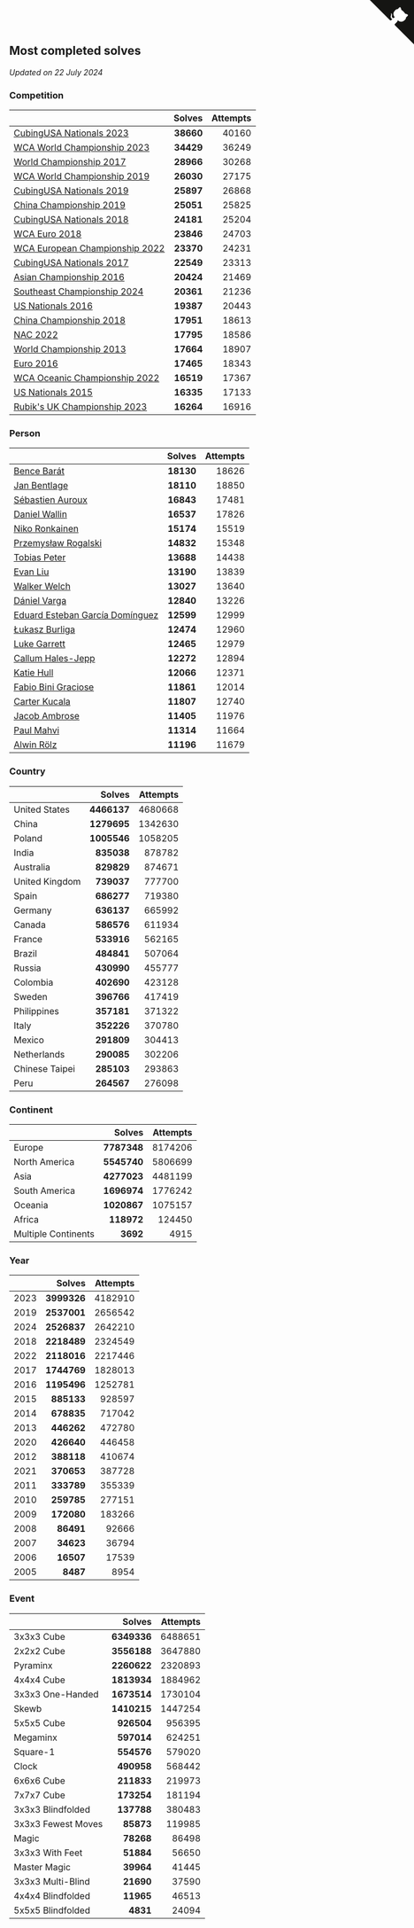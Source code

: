 ## Most completed solves

*Updated on 22 July 2024*


### Competition

|  | Solves | Attempts |
| :--- | ---: | ---: |
| [CubingUSA Nationals 2023](https://www.worldcubeassociation.org/competitions/CubingUSANationals2023) | **38660** | 40160 |
| [WCA World Championship 2023](https://www.worldcubeassociation.org/competitions/WC2023) | **34429** | 36249 |
| [World Championship 2017](https://www.worldcubeassociation.org/competitions/WC2017) | **28966** | 30268 |
| [WCA World Championship 2019](https://www.worldcubeassociation.org/competitions/WC2019) | **26030** | 27175 |
| [CubingUSA Nationals 2019](https://www.worldcubeassociation.org/competitions/CubingUSANationals2019) | **25897** | 26868 |
| [China Championship 2019](https://www.worldcubeassociation.org/competitions/ChinaChampionship2019) | **25051** | 25825 |
| [CubingUSA Nationals 2018](https://www.worldcubeassociation.org/competitions/CubingUSANationals2018) | **24181** | 25204 |
| [WCA Euro 2018](https://www.worldcubeassociation.org/competitions/Euro2018) | **23846** | 24703 |
| [WCA European Championship 2022](https://www.worldcubeassociation.org/competitions/Euro2022) | **23370** | 24231 |
| [CubingUSA Nationals 2017](https://www.worldcubeassociation.org/competitions/CubingUSANationals2017) | **22549** | 23313 |
| [Asian Championship 2016](https://www.worldcubeassociation.org/competitions/AsianChampionship2016) | **20424** | 21469 |
| [Southeast Championship 2024](https://www.worldcubeassociation.org/competitions/SoutheastChampionship2024) | **20361** | 21236 |
| [US Nationals 2016](https://www.worldcubeassociation.org/competitions/USNationals2016) | **19387** | 20443 |
| [China Championship 2018](https://www.worldcubeassociation.org/competitions/ChinaChampionship2018) | **17951** | 18613 |
| [NAC 2022](https://www.worldcubeassociation.org/competitions/NAC2022) | **17795** | 18586 |
| [World Championship 2013](https://www.worldcubeassociation.org/competitions/WC2013) | **17664** | 18907 |
| [Euro 2016](https://www.worldcubeassociation.org/competitions/Euro2016) | **17465** | 18343 |
| [WCA Oceanic Championship 2022](https://www.worldcubeassociation.org/competitions/OC2022) | **16519** | 17367 |
| [US Nationals 2015](https://www.worldcubeassociation.org/competitions/USNationals2015) | **16335** | 17133 |
| [Rubik's UK Championship 2023](https://www.worldcubeassociation.org/competitions/RubiksUKChampionship2023) | **16264** | 16916 |

### Person

|  | Solves | Attempts |
| :--- | ---: | ---: |
| [Bence Barát](https://www.worldcubeassociation.org/persons/2008BARA01) | **18130** | 18626 |
| [Jan Bentlage](https://www.worldcubeassociation.org/persons/2010BENT01) | **18110** | 18850 |
| [Sébastien Auroux](https://www.worldcubeassociation.org/persons/2008AURO01) | **16843** | 17481 |
| [Daniel Wallin](https://www.worldcubeassociation.org/persons/2013WALL03) | **16537** | 17826 |
| [Niko Ronkainen](https://www.worldcubeassociation.org/persons/2010RONK01) | **15174** | 15519 |
| [Przemysław Rogalski](https://www.worldcubeassociation.org/persons/2013ROGA02) | **14832** | 15348 |
| [Tobias Peter](https://www.worldcubeassociation.org/persons/2014PETE03) | **13688** | 14438 |
| [Evan Liu](https://www.worldcubeassociation.org/persons/2009LIUE01) | **13190** | 13839 |
| [Walker Welch](https://www.worldcubeassociation.org/persons/2011WELC01) | **13027** | 13640 |
| [Dániel Varga](https://www.worldcubeassociation.org/persons/2008VARG01) | **12840** | 13226 |
| [Eduard Esteban García Domínguez](https://www.worldcubeassociation.org/persons/2011EDUA01) | **12599** | 12999 |
| [Łukasz Burliga](https://www.worldcubeassociation.org/persons/2013BURL01) | **12474** | 12960 |
| [Luke Garrett](https://www.worldcubeassociation.org/persons/2017GARR05) | **12465** | 12979 |
| [Callum Hales-Jepp](https://www.worldcubeassociation.org/persons/2012HALE01) | **12272** | 12894 |
| [Katie Hull](https://www.worldcubeassociation.org/persons/2010HULL01) | **12066** | 12371 |
| [Fabio Bini Graciose](https://www.worldcubeassociation.org/persons/2010GRAC02) | **11861** | 12014 |
| [Carter Kucala](https://www.worldcubeassociation.org/persons/2015KUCA01) | **11807** | 12740 |
| [Jacob Ambrose](https://www.worldcubeassociation.org/persons/2010AMBR01) | **11405** | 11976 |
| [Paul Mahvi](https://www.worldcubeassociation.org/persons/2012MAHV01) | **11314** | 11664 |
| [Alwin Rölz](https://www.worldcubeassociation.org/persons/2016ROLZ01) | **11196** | 11679 |

### Country

|  | Solves | Attempts |
| :--- | ---: | ---: |
| United States | **4466137** | 4680668 |
| China | **1279695** | 1342630 |
| Poland | **1005546** | 1058205 |
| India | **835038** | 878782 |
| Australia | **829829** | 874671 |
| United Kingdom | **739037** | 777700 |
| Spain | **686277** | 719380 |
| Germany | **636137** | 665992 |
| Canada | **586576** | 611934 |
| France | **533916** | 562165 |
| Brazil | **484841** | 507064 |
| Russia | **430990** | 455777 |
| Colombia | **402690** | 423128 |
| Sweden | **396766** | 417419 |
| Philippines | **357181** | 371322 |
| Italy | **352226** | 370780 |
| Mexico | **291809** | 304413 |
| Netherlands | **290085** | 302206 |
| Chinese Taipei | **285103** | 293863 |
| Peru | **264567** | 276098 |

### Continent

|  | Solves | Attempts |
| :--- | ---: | ---: |
| Europe | **7787348** | 8174206 |
| North America | **5545740** | 5806699 |
| Asia | **4277023** | 4481199 |
| South America | **1696974** | 1776242 |
| Oceania | **1020867** | 1075157 |
| Africa | **118972** | 124450 |
| Multiple Continents | **3692** | 4915 |

### Year

|  | Solves | Attempts |
| :--- | ---: | ---: |
| 2023 | **3999326** | 4182910 |
| 2019 | **2537001** | 2656542 |
| 2024 | **2526837** | 2642210 |
| 2018 | **2218489** | 2324549 |
| 2022 | **2118016** | 2217446 |
| 2017 | **1744769** | 1828013 |
| 2016 | **1195496** | 1252781 |
| 2015 | **885133** | 928597 |
| 2014 | **678835** | 717042 |
| 2013 | **446262** | 472780 |
| 2020 | **426640** | 446458 |
| 2012 | **388118** | 410674 |
| 2021 | **370653** | 387728 |
| 2011 | **333789** | 355339 |
| 2010 | **259785** | 277151 |
| 2009 | **172080** | 183266 |
| 2008 | **86491** | 92666 |
| 2007 | **34623** | 36794 |
| 2006 | **16507** | 17539 |
| 2005 | **8487** | 8954 |

### Event

|  | Solves | Attempts |
| :--- | ---: | ---: |
| 3x3x3 Cube | **6349336** | 6488651 |
| 2x2x2 Cube | **3556188** | 3647880 |
| Pyraminx | **2260622** | 2320893 |
| 4x4x4 Cube | **1813934** | 1884962 |
| 3x3x3 One-Handed | **1673514** | 1730104 |
| Skewb | **1410215** | 1447254 |
| 5x5x5 Cube | **926504** | 956395 |
| Megaminx | **597014** | 624251 |
| Square-1 | **554576** | 579020 |
| Clock | **490958** | 568442 |
| 6x6x6 Cube | **211833** | 219973 |
| 7x7x7 Cube | **173254** | 181194 |
| 3x3x3 Blindfolded | **137788** | 380483 |
| 3x3x3 Fewest Moves | **85873** | 119985 |
| Magic | **78268** | 86498 |
| 3x3x3 With Feet | **51884** | 56650 |
| Master Magic | **39964** | 41445 |
| 3x3x3 Multi-Blind | **21690** | 37590 |
| 4x4x4 Blindfolded | **11965** | 46513 |
| 5x5x5 Blindfolded | **4831** | 24094 |


<a href="https://github.com/jonatanklosko/wca_statistics" class="github-corner" aria-label="View source on Github"><svg width="80" height="80" viewBox="0 0 250 250" style="fill:#151513; color:#fff; position: absolute; top: 0; border: 0; right: 0;" aria-hidden="true"><path d="M0,0 L115,115 L130,115 L142,142 L250,250 L250,0 Z"></path><path d="M128.3,109.0 C113.8,99.7 119.0,89.6 119.0,89.6 C122.0,82.7 120.5,78.6 120.5,78.6 C119.2,72.0 123.4,76.3 123.4,76.3 C127.3,80.9 125.5,87.3 125.5,87.3 C122.9,97.6 130.6,101.9 134.4,103.2" fill="currentColor" style="transform-origin: 130px 106px;" class="octo-arm"></path><path d="M115.0,115.0 C114.9,115.1 118.7,116.5 119.8,115.4 L133.7,101.6 C136.9,99.2 139.9,98.4 142.2,98.6 C133.8,88.0 127.5,74.4 143.8,58.0 C148.5,53.4 154.0,51.2 159.7,51.0 C160.3,49.4 163.2,43.6 171.4,40.1 C171.4,40.1 176.1,42.5 178.8,56.2 C183.1,58.6 187.2,61.8 190.9,65.4 C194.5,69.0 197.7,73.2 200.1,77.6 C213.8,80.2 216.3,84.9 216.3,84.9 C212.7,93.1 206.9,96.0 205.4,96.6 C205.1,102.4 203.0,107.8 198.3,112.5 C181.9,128.9 168.3,122.5 157.7,114.1 C157.9,116.9 156.7,120.9 152.7,124.9 L141.0,136.5 C139.8,137.7 141.6,141.9 141.8,141.8 Z" fill="currentColor" class="octo-body"></path></svg></a><style>.github-corner:hover .octo-arm{animation:octocat-wave 560ms ease-in-out}@keyframes octocat-wave{0%,100%{transform:rotate(0)}20%,60%{transform:rotate(-25deg)}40%,80%{transform:rotate(10deg)}}@media (max-width:500px){.github-corner:hover .octo-arm{animation:none}.github-corner .octo-arm{animation:octocat-wave 560ms ease-in-out}}</style>
